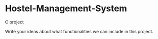 # Hostel-Management-System
C project

Write your ideas about what functionalities we can include in this project.
